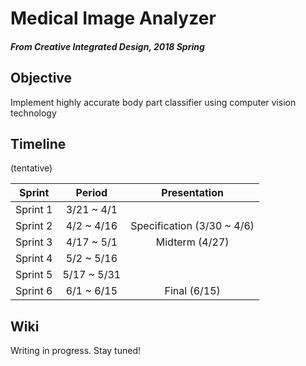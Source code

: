 # Medical Image Analyzer
##### From Creative Integrated Design, 2018 Spring

## Objective

Implement highly accurate body part classifier using computer vision technology

## Timeline
(tentative)

| Sprint | Period | Presentation |
| :-: | :-: | :-: |
| Sprint 1 | 3/21 ~ 4/1 |  |
| Sprint 2 | 4/2 ~ 4/16 | Specification (3/30 ~ 4/6) |
| Sprint 3 | 4/17 ~ 5/1 | Midterm (4/27) |
| Sprint 4 | 5/2 ~ 5/16 |  |
| Sprint 5 | 5/17 ~ 5/31 |  |
| Sprint 6 | 6/1 ~ 6/15 | Final (6/15) |

## Wiki

Writing in progress. Stay tuned!
